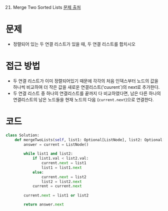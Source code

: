 21. Merge Two Sorted Lists
[문제 출처](https://leetcode.com/problems/merge-two-sorted-lists/)

# 문제
- 정렬되어 있는 두 연결 리스트가 있을 때, 두 연결 리스트를 합치시오

# 접근 방법
- 두 연결 리스트가 이미 정렬되어있기 때문에 각각의 처음 인덱스부터 노드의 값을 하나씩 비교하여 더 작은 값을 새로운 연결리스트('cuurent`)의 next로 추가한다.
- 두 연결 리스트 중 하나의 연결리스트를 끝까지 다 비교하였다면, 남은 다른 하나의 연결리스트의 남은 노드들을 현재 노드의 다음 (`current.next`)으로 연결한다. 

# 코드 
```python
class Solution:
    def mergeTwoLists(self, list1: Optional[ListNode], list2: Optional[ListNode]) -> Optional[ListNode]:
        answer = current = ListNode()
        
        while list1 and list2:
            if list1.val < list2.val:
                current.next = list1
                list1 = list1.next
            else:
                current.next = list2
                list2 = list2.next
            current = current.next
             
        current.next = list1 or list2

        return answer.next
```